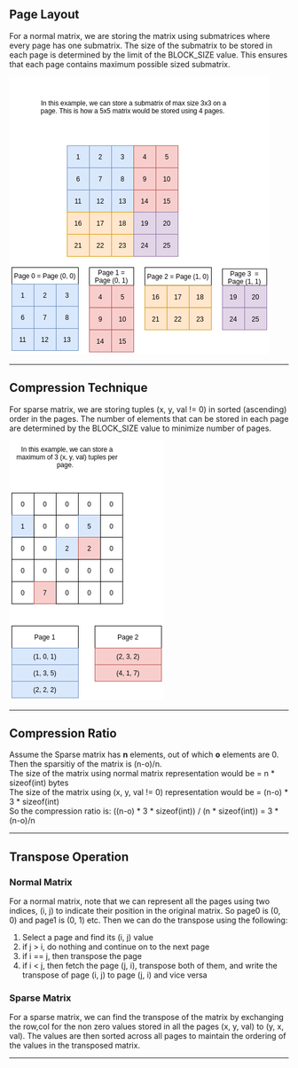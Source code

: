 ## Page Layout

For a normal matrix, we are storing the matrix using submatrices where every page has one submatrix. The size of the submatrix to be stored in each page is determined by the limit of the BLOCK_SIZE value. This ensures that each page contains maximum possible sized submatrix.

![docs/Normal-matrix.png](Normal-matrix.png)

---

## Compression Technique

For sparse matrix, we are storing tuples (x, y, val != 0) in sorted (ascending) order in the pages. The number of elements that can be stored in each page are determined by the BLOCK_SIZE value to minimize number of pages. 

![docs/Sparse-matrix.png](Sparse-matrix.png)

---

## Compression Ratio

Assume the Sparse matrix has **n** elements, out of which **o** elements are 0. Then the sparsitiy of the matrix is (n-o)/n.  
The size of the matrix using normal matrix representation would be = n \* sizeof(int) bytes  
The size of the matrix using (x, y, val != 0) representation would be = (n-o) \* 3 \* sizeof(int)  
So the compression ratio is: ((n-o) \* 3 \* sizeof(int)) / (n \* sizeof(int)) = 3 \* (n-o)/n

---

## Transpose Operation

### Normal Matrix
For a normal matrix, note that we can represent all the pages using two indices, (i, j) to indicate their position in the original matrix. So page0 is (0, 0) and page1 is (0, 1) etc. Then we can do the transpose using the following:

1. Select a page and find its (i, j) value
2. if j > i, do nothing and continue on to the next page
3. if i == j, then transpose the page
4. if i < j, then fetch the page (j, i), transpose both of them, and write the transpose of page (i, j) to page (j, i) and vice versa

### Sparse Matrix
For a sparse matrix, we can find the transpose of the matrix by exchanging the row,col for the non zero values stored in all the pages (x, y, val) to (y, x, val). The values are then sorted across all pages to maintain the ordering of the values in the transposed matrix.

---
